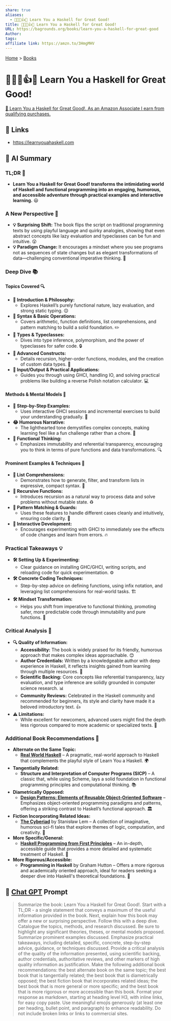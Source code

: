 ```yaml
---
share: true
aliases:
  - 👨‍🏫🎉👍✨ Learn You a Haskell for Great Good!
title: 👨‍🏫🎉👍✨ Learn You a Haskell for Great Good!
URL: https://bagrounds.org/books/learn-you-a-haskell-for-great-good
Author: 
tags: 
affiliate link: https://amzn.to/3HmgMHV
---
```

[Home](../index.md) > [Books](./index.md)  
# 👨‍🏫🎉👍✨ Learn You a Haskell for Great Good!  
[🛒 Learn You a Haskell for Great Good!. As an Amazon Associate I earn from qualifying purchases.](https://amzn.to/3HmgMHV)  
  
## 🔗 Links  
- https://learnyouahaskell.com  
  
## 🤖 AI Summary  
### TL;DR 🚀  
- **Learn You a Haskell for Great Good! transforms the intimidating world of Haskell and functional programming into an engaging, humorous, and accessible adventure through practical examples and interactive learning.** 😃  
  
### A New Perspective 🌟  
- **💡 Surprising Shift:** The book flips the script on traditional programming texts by using playful language and quirky analogies, showing that even abstract concepts like lazy evaluation and typeclasses can be fun and intuitive. 😲  
- **💡 Paradigm Change:** It encourages a mindset where you see programs not as sequences of state changes but as elegant transformations of data—challenging conventional imperative thinking. 🔄  
  
### Deep Dive 📚  
#### Topics Covered 🔍  
- **📌 Introduction & Philosophy:**  
    - Explores Haskell’s purely functional nature, lazy evaluation, and strong static typing. 😌  
- **📌 Syntax & Basic Operations:**  
    - Covers arithmetic, function definitions, list comprehensions, and pattern matching to build a solid foundation. ✏️  
- **📌 Types & Typeclasses:**  
    - Dives into type inference, polymorphism, and the power of typeclasses for safer code. 🔒  
- **📌 Advanced Constructs:**  
    - Details recursion, higher-order functions, modules, and the creation of custom data types. 🔧  
- **📌 Input/Output & Practical Applications:**  
    - Guides you through using GHCI, handling IO, and solving practical problems like building a reverse Polish notation calculator. 💻  
  
#### Methods & Mental Models 🧠  
- **📝 Step-by-Step Examples:**  
    - Uses interactive GHCI sessions and incremental exercises to build your understanding gradually. 👣  
- **😂 Humorous Narrative:**  
    - The lighthearted tone demystifies complex concepts, making learning feel like a fun challenge rather than a chore. 🤣  
- **🔄 Functional Thinking:**  
    - Emphasizes immutability and referential transparency, encouraging you to think in terms of pure functions and data transformations. 🔍  
  
#### Prominent Examples & Techniques 🎯  
- **🔹 List Comprehensions:**  
    - Demonstrates how to generate, filter, and transform lists in expressive, compact syntax. 📜  
- **🔹 Recursive Functions:**  
    - Introduces recursion as a natural way to process data and solve problems without mutable state. ♻️  
- **🔹 Pattern Matching & Guards:**  
    - Uses these features to handle different cases cleanly and intuitively, ensuring code clarity. 🧩  
- **🔹 Interactive Development:**  
    - Encourages experimenting with GHCI to immediately see the effects of code changes and learn from errors. 🔥  
  
### Practical Takeaways 💡  
- **🛠️ Setting Up & Experimenting:**  
    - Clear guidance on installing GHC/GHCI, writing scripts, and reloading code for quick experimentation. ⚙️  
- **🛠️ Concrete Coding Techniques:**  
    - Step-by-step advice on defining functions, using infix notation, and leveraging list comprehensions for real-world tasks. 🏗️  
- **🛠️ Mindset Transformation:**  
    - Helps you shift from imperative to functional thinking, promoting safer, more predictable code through immutability and pure functions. 🔄  
  
### Critical Analysis 🔬  
- **🔍 Quality of Information:**  
    - **Accessibility:** The book is widely praised for its friendly, humorous approach that makes complex ideas approachable. 😊  
    - **Author Credentials:** Written by a knowledgeable author with deep experience in Haskell, it reflects insights gained from learning through multiple resources. 📘  
    - **Scientific Backing:** Core concepts like referential transparency, lazy evaluation, and type inference are solidly grounded in computer science research. 📊  
    - **Community Reviews:** Celebrated in the Haskell community and recommended for beginners, its style and clarity have made it a beloved introductory text. 👍  
- **⚠️ Limitations:**  
    - While excellent for newcomers, advanced users might find the depth less rigorous compared to more academic or specialized texts. 🧐  
  
### Additional Book Recommendations 📖  
- **Alternate on the Same Topic:**  
    - **[Real World Haskell](http://book.realworldhaskell.org/)** – A pragmatic, real-world approach to Haskell that complements the playful style of Learn You a Haskell. 🌍  
- **Tangentially Related:**  
    - **Structure and Interpretation of Computer Programs (SICP)** – A classic that, while using Scheme, lays a solid foundation in functional programming principles and computational thinking. 📚  
- **Diametrically Opposed:**  
    - **[Design Patterns: Elements of Reusable Object-Oriented Software](https://en.wikipedia.org/wiki/Design_Patterns)** – Emphasizes object-oriented programming paradigms and patterns, offering a striking contrast to Haskell’s functional approach. 🏛️  
- **Fiction Incorporating Related Ideas:**  
    - **[The Cyberiad](https://en.wikipedia.org/wiki/The_Cyberiad)** by Stanisław Lem – A collection of imaginative, humorous sci-fi tales that explore themes of logic, computation, and creativity. 🤖  
- **More Specific/General:**  
    - **[Haskell Programming from First Principles](./haskell-programming-from-first-principles.md)** – An in-depth, accessible guide that provides a more detailed and systematic treatment of Haskell. 🎯  
- **More Rigorous/Accessible:**  
    - **Programming in Haskell** by Graham Hutton – Offers a more rigorous and academically oriented approach, ideal for readers seeking a deeper dive into Haskell's theoretical foundations. 📖  
  
## 💬 [Chat GPT](https://chat.com) Prompt  
> Summarize the book: Learn You a Haskell for Great Good!. Start with a TL;DR - a single statement that conveys a maximum of the useful information provided in the book. Next, explain how this book may offer a new or surprising perspective. Follow this with a deep dive. Catalogue the topics, methods, and research discussed. Be sure to highlight any significant theories, theses, or mental models proposed. Summarize prominent examples discussed. Emphasize practical takeaways, including detailed, specific, concrete, step-by-step advice, guidance, or techniques discussed. Provide a critical analysis of the quality of the information presented, using scientific backing, author credentials, authoritative reviews, and other markers of high quality information as justification. Make the following additional book recommendations: the best alternate book on the same topic; the best book that is tangentially related; the best book that is diametrically opposed; the best fiction book that incorporates related ideas; the best book that is more general or more specific; and the best book that is more rigorous or more accessible than this book. Format your response as markdown, starting at heading level H3, with inline links, for easy copy paste. Use meaningful emojis generously (at least one per heading, bullet point, and paragraph) to enhance readability. Do not include broken links or links to commercial sites.